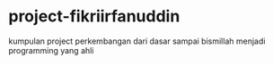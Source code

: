 # project-fikriirfanuddin
kumpulan project perkembangan dari dasar sampai bismillah menjadi programming yang ahli
